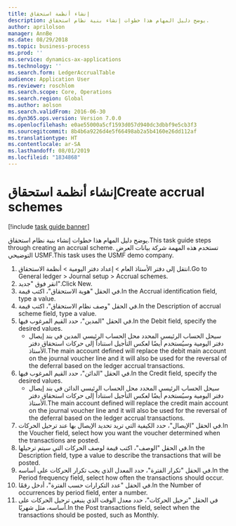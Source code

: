 ```yaml
---
title: إنشاء أنظمة استحقاق
description: يوضح دليل المهام هذا خطوات إنشاء بنية نظام استحقاق.
author: aprilolson
manager: AnnBe
ms.date: 08/29/2018
ms.topic: business-process
ms.prod: ''
ms.service: dynamics-ax-applications
ms.technology: ''
ms.search.form: LedgerAccrualTable
audience: Application User
ms.reviewer: roschlom
ms.search.scope: Core, Operations
ms.search.region: Global
ms.author: aolson
ms.search.validFrom: 2016-06-30
ms.dyn365.ops.version: Version 7.0.0
ms.openlocfilehash: e0ae55000a5cf1593d057d940dc3dbbf9e5cb3f3
ms.sourcegitcommit: 8b4b6a9226d4e5f66498ab2a5b4160e26dd112af
ms.translationtype: HT
ms.contentlocale: ar-SA
ms.lasthandoff: 08/01/2019
ms.locfileid: "1834868"
---
```

# <a name="create-accrual-schemes"></a><span data-ttu-id="bee58-103">إنشاء أنظمة استحقاق</span><span class="sxs-lookup"><span data-stu-id="bee58-103">Create accrual schemes</span></span>

[!include [task guide banner](../../includes/task-guide-banner.md)]

<span data-ttu-id="bee58-104">يوضح دليل المهام هذا خطوات إنشاء بنية نظام استحقاق.</span><span class="sxs-lookup"><span data-stu-id="bee58-104">This task guide steps through creating an accrual scheme.</span></span> <span data-ttu-id="bee58-105">تستخدم هذه المهمة شركة بيانات العرض التوضيحي USMF.</span><span class="sxs-lookup"><span data-stu-id="bee58-105">This task uses the USMF demo company.</span></span>

1. <span data-ttu-id="bee58-106">انتقل إلى دفتر الأستاذ العام > إعداد دفتر اليومية > أنظمة الاستحقاق.</span><span class="sxs-lookup"><span data-stu-id="bee58-106">Go to General ledger > Journal setup > Accrual schemes.</span></span>
2. <span data-ttu-id="bee58-107">انقر فوق "جديد".</span><span class="sxs-lookup"><span data-stu-id="bee58-107">Click New.</span></span>
3. <span data-ttu-id="bee58-108">في الحقل "هوية الاستحقاق"، اكتب قيمة.</span><span class="sxs-lookup"><span data-stu-id="bee58-108">In the Accrual identification field, type a value.</span></span>
4. <span data-ttu-id="bee58-109">في الحقل "وصف نظام الاستحقاق"، اكتب قيمة.</span><span class="sxs-lookup"><span data-stu-id="bee58-109">In the Description of accrual scheme field, type a value.</span></span>
5. <span data-ttu-id="bee58-110">في الحقل "المدين"، حدد القيم المرغوب فيها.</span><span class="sxs-lookup"><span data-stu-id="bee58-110">In the Debit field, specify the desired values.</span></span>
    * <span data-ttu-id="bee58-111">سيحل الحساب الرئيسي المحدد محل الحساب الرئيسي المدين في بند إيصال دفتر اليومية وسيُستخدم أيضًا لعكس التأجيل استناداً إلى حركات استحقاق دفتر الأستاذ.</span><span class="sxs-lookup"><span data-stu-id="bee58-111">The main account defined will replace the debit main account on the journal voucher line and it will also be used for the reversal of the deferral based on the ledger accrual transactions.</span></span>  
6. <span data-ttu-id="bee58-112">في الحقل "الدائن"، حدد القيم المرغوب فيها.</span><span class="sxs-lookup"><span data-stu-id="bee58-112">In the Credit field, specify the desired values.</span></span>
    * <span data-ttu-id="bee58-113">سيحل الحساب الرئيسي المحدد محل الحساب الرئيسي الدائن في بند إيصال دفتر اليومية وسيُستخدم أيضًا لعكس التأجيل استناداً إلى حركات استحقاق دفتر الأستاذ.</span><span class="sxs-lookup"><span data-stu-id="bee58-113">The main account defined will replace the credit main account on the journal voucher line and it will also be used for the reversal of the deferral based on the ledger accrual transactions.</span></span>  
7. <span data-ttu-id="bee58-114">في الحقل "الإيصال"، حدد الكيفية التي تريد تحديد الإيصال بها عند ترحيل الحركات.</span><span class="sxs-lookup"><span data-stu-id="bee58-114">In the Voucher field, select how you want the voucher determined when the transactions are posted.</span></span>
8. <span data-ttu-id="bee58-115">في الحقل "الوصف"، اكتب قيمة لوصف الحركات التي سيتم ترحيلها.</span><span class="sxs-lookup"><span data-stu-id="bee58-115">In the Description field, type a value to describe the transactions that will be posted.</span></span>
9. <span data-ttu-id="bee58-116">في الحقل "تكرار الفترة"، حدد المعدل الذي يجب تكرار الحركات على أساسه.</span><span class="sxs-lookup"><span data-stu-id="bee58-116">In the Period frequency field, select how often the transactions should occur.</span></span>
10. <span data-ttu-id="bee58-117">في الحقل "عدد التكرارات حسب الفترة"، أدخل رقمًا.</span><span class="sxs-lookup"><span data-stu-id="bee58-117">In the Number of occurrences by period field, enter a number.</span></span>
11. <span data-ttu-id="bee58-118">في الحقل "ترحيل الحركات"، حدد معدل الوقت الذي ينبغي ترحيل الحركات على أساسه، مثل شهريًا.</span><span class="sxs-lookup"><span data-stu-id="bee58-118">In the Post transactions field, select when the transactions should be posted, such as Monthly.</span></span>

